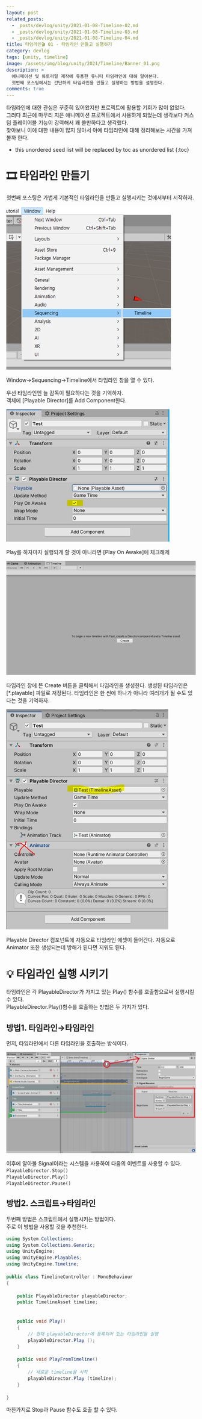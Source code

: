 ```yaml
---
layout: post
related_posts:
  - _posts/devlog/unity/2021-01-08-Timeline-02.md
  - _posts/devlog/unity/2021-01-08-Timeline-03.md
  - _posts/devlog/unity/2021-01-08-Timeline-04.md
title: 타임라인🎬 01 - 타임라인 만들고 실행하기
category: devlog
tags: [unity, timeline]
image: /assets/img/blog/unity/2021/Timeline/Banner_01.png
description: >
  애니메이션 및 튜토리얼 제작에 유용한 유니티 타임라인에 대해 알아본다.  
  첫번째 포스팅에서는 간단하게 타임라인을 만들고 실행하는 방법을 설명한다.
comments: true
---
```


타임라인에 대한 관심은 꾸준히 있어왔지만 프로젝트에 활용할 기회가 많이 없었다.  
그러다 최근에 마무리 지은 애니메이션 프로젝트에서 사용하게 되었는데 생각보다 커스텀 플레이어블 기능이 강력해서 꽤 쓸만하다고 생각했다.  
찾아보니 이에 대한 내용이 많지 않아서 아예 타임라인에 대해 정리해보는 시간을 가져볼까 한다.  

* this unordered seed list will be replaced by toc as unordered list
{:toc}

# 🎞 타임라인 만들기

첫번째 포스팅은 가볍게 기본적인 타임라인을 만들고 실행시키는 것에서부터 시작하자.

![01](/assets/img/blog/unity/2021/Timeline/01_CreateTimeline/01.png)

Window→Sequencing→Timeline에서 타임라인 창을 열 수 있다.


우선 타임라인엔 늘 감독이 필요하다는 것을 기억하자.  
객체에 [Playable Director]를 Add Component한다.

![02](/assets/img/blog/unity/2021/Timeline/01_CreateTimeline/02.png)

Play를 하자마자 실행되게 할 것이 아니라면 [Play On Awake]에 체크해제


![03](/assets/img/blog/unity/2021/Timeline/01_CreateTimeline/03.png)

타임라인 창에 뜬 Create 버튼을 클릭해서 타임라인을 생성한다.
생성된 타임라인은 [*.playable] 파일로 저장된다.
타임라인은 한 씬에 하나가 아니라 여러개가 될 수도 있다는 것을 기억하자.


![04](/assets/img/blog/unity/2021/Timeline/01_CreateTimeline/04.png)

Playable Director 컴포넌트에 자동으로 타임라인 에셋이 들어간다.
자동으로 Animator 또한 생성되는데 방해가 된다면 지워도 된다.

	
# 💡 타임라인 실행 시키기

타임라인은 각 PlayableDirector가 가지고 있는 Play() 함수를 호출함으로써 실행시킬 수 있다.  
PlayableDirector.Play()함수를 호출하는 방법은 두 가지가 있다.

## 방법1. 타임라인→타임라인

먼저, 타임라인에서 다른 타임라인을 호출하는 방식이다.

![05](/assets/img/blog/unity/2021/Timeline/01_CreateTimeline/05.png)

이후에 알아볼 Signal이라는 시스템을 사용하여 다음의 이벤트를 사용할 수 있다.  
`PlayableDirector.Stop()`   
`PlayableDirector.Play()`  
`PlayableDirector.Pause()`

	
## 방법2. 스크립트→타임라인

두번째 방법은 스크립트에서 실행시키는 방법이다.  
주로 이 방법을 사용할 것을 추천한다.

```csharp
using System.Collections;
using System.Collections.Generic;
using UnityEngine;
using UnityEngine.Playables;
using UnityEngine.Timeline;
 
public class TimelineController : MonoBehaviour 
{
 
    public PlayableDirector playableDirector;
    public TimelineAsset timeline;
 
 
    public void Play()
    {
		// 현재 playableDirector에 등록되어 있는 타임라인을 실행
        playableDirector.Play ();
    }
 
    public void PlayFromTimeline()
    {
		// 새로운 timeline을 시작
        playableDirector.Play (timeline);
    }
 
}
```

마찬가지로 Stop과 Pause 함수도 호출 할 수 있다.
